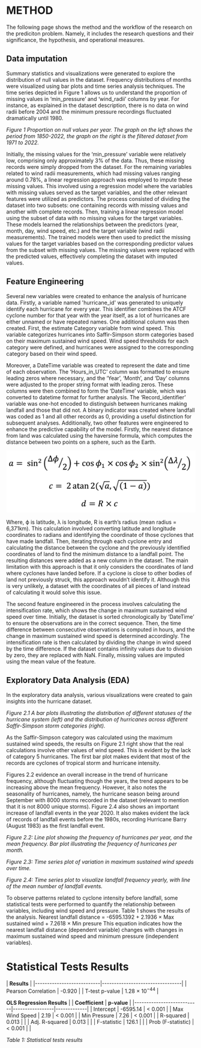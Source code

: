 # METHOD

The following page shows the method and the workflow of the research on the prediciton problem. Namely, it includes the research questions and their significance, the hypothesis, and operational measures.

## Data imputation

Summary statistics and visualizations were generated to explore the distribution of null values in the dataset. Frequency distributions of months were visualized using bar plots and time series analysis techniques. The time series depicted in Figure 1 allows us to understand the proportion of missing values in ‘min_pressure’ and ‘wind_radii’ columns by year. For instance, as explained in the dataset description, there is no data on wind radii before 2004 and the minimum pressure recordings fluctuated dramatically until 1980. 

*Figure 1 Proportion on null values per year. The graph on the left shows the period from 1850-2022, the graph on the right is the filtered dataset from 1971 to 2022.*

Initially, the missing values for the ‘min_pressure’ variable were relatively low, comprising only approximately 3% of the data. Thus, these missing records were simply dropped from the dataset.
For the remaining variables related to wind radii measurements, which had missing values ranging around 0.78%, a linear regression approach was employed to impute these missing values. This involved using a regression model where the variables with missing values served as the target variables, and the other relevant features were utilized as predictors. The process consisted of dividing the dataset into two subsets: one containing records with missing values and another with complete records. Then, training a linear regression model using the subset of data with no missing values for the target variables. These models learned the relationships between the predictors (year, month, day, wind speed, etc.) and the target variable (wind radii measurements). The trained models were then used to predict the missing values for the target variables based on the corresponding predictor values from the subset with missing values. The missing values were replaced with the predicted values, effectively completing the dataset with imputed values. 

## Feature Engineering

Several new variables were created to enhance the analysis of hurricane data. Firstly, a variable named 'hurricane_id' was generated to uniquely identify each hurricane for every year. This identifier combines the ATCF cyclone number for that year with the year itself, as a lot of hurricanes are either unnamed or have repeated names.
One additional column was then created. First, the estimate Category variable from wind speed. This variable categorizes hurricanes into Saffir-Simpson storm categories based on their maximum sustained wind speed. Wind speed thresholds for each category were defined, and hurricanes were assigned to the corresponding category based on their wind speed. 

Moreover, a DateTime variable was created to represent the date and time of each observation. The ‘Hours_in_UTC’ column was formatted to ensure leading zeros where necessary, and the ‘Year’, ‘Month’, and ‘Day’ columns were adjusted to the proper string format with leading zeros. These columns were then combined to form the ‘DateTime’ variable, which was converted to datetime format for further analysis. The ‘Record_identifier’ variable was one-hot encoded to distinguish between hurricanes making landfall and those that did not. A binary indicator was created where landfall was coded as 1 and all other records as 0, providing a useful distinction for subsequent analyses.
Additionally, two other features were engineered to enhance the predictive capability of the model. Firstly, the nearest distance from land was calculated using the haversine formula, which computes the distance between two points on a sphere, such as the Earth. 

<img src="equation.png" alt="haversine_formula" width="600"/>

Where, ϕ is latitude, λ is longitude, R is earth’s radius (mean radius = 6,371km). This calculation involved converting latitude and longitude coordinates to radians and identifying the coordinate of those cyclones that have made landfall. Then, iterating through each cyclone entry and calculating the distance between the cyclone and the previously identified coordinates of land to find the minimum distance to a landfall point. The resulting distances were added as a new column in the dataset. The main limitation with this approach is that it only considers the coordinates of land where cyclones have landed before. If a cyclone is close to other bodies of land not previously struck, this approach wouldn’t identify it. Although this is very unlikely, a dataset with the coordinates of all pieces of land instead of calculating it would solve this issue. 

The second feature engineered in the process involves calculating the intensification rate, which shows the change in maximum sustained wind speed over time. Initially, the dataset is sorted chronologically by ‘DateTime’ to ensure the observations are in the correct sequence. Then, the time difference between consecutive observations is computed in hours, and the change in maximum sustained wind speed is determined accordingly. The intensification rate is then calculated by dividing the change in wind speed by the time difference. If the dataset contains infinity values due to division by zero, they are replaced with NaN. Finally, missing values are imputed using the mean value of the feature.

## Exploratory Data Analysis (EDA)

In the exploratory data analysis, various visualizations were created to gain insights into the hurricane dataset.


*Figure 2.1 A bar plots illustrating the distribution of different statuses of the hurricane system (left) and the distribution of hurricanes across different Saffir-Simpson storm categories (right).*

As the Saffir-Simpson category was calculated using the maximum sustained wind speeds, the results on Figure 2.1 right show that the real calculations involve other values of wind speed. This is evident by the lack of category 5 hurricanes. The first bar plot makes evident that most of the records are cyclones of tropical storm and hurricane intensity. 

Figures 2.2 evidence an overall increase in the trend of hurricane frequency, although fluctuating though the years, the trend appears to be increasing above the mean frequency. However, it also notes the seasonality of hurricanes, namely, the hurricane season being around September with 8000 storms recorded in the dataset (relevant to mention that it is not 8000 unique storms). Figure 2.4 also shows an important increase of landfall events in the year 2020. It also makes evident the lack of records of landfall events before the 1980s, recording Hurricane Barry (August 1983) as the first landfall event. 

*Figure 2.2: Line plot showing the frequency of hurricanes per year, and the mean frequency. Bar plot illustrating the frequency of hurricanes per month.*

*Figure 2.3: Time series plot of variation in maximum sustained wind speeds over time.*

*Figure 2.4: Time series plot to visualize landfall frequency yearly, with line of the mean number of landfall events.*

To observe patterns related to cyclone intensity before landfall, some statistical tests were performed to quantify the relationship between variables, including wind speed and pressure. Table 1 shows the results of the analysis. 
Nearest landfall distance = -6595.1392 + 2.1936 × Max sustained wind + 7.2618 × Min presure
This equation indicates how the nearest landfall distance (dependent variable) changes with changes in maximum sustained wind speed and minimum pressure (independent variables).

# Statistical Tests Results

| **Results**                                                |
|---------------------------|---------------------------------|
| Pearson Correlation        | -0.920                         |
| T-test p-value             | 1.28 × 10<sup>−44</sup>         |

**OLS Regression Results** 
|                           | **Coefficient** | **p-value** |
|---------------------------|-----------------|-------------|
| Intercept                  | -6595.14        | < 0.001     |
| Max Wind Speed             | 2.19            | < 0.001     |
| Min Pressure               | 7.26            | < 0.001     |
| R-squared                  | 0.013           |             |
| Adj. R-squared             | 0.013           |             |
| F-statistic                | 126.1           |             |
| Prob (F-statistic)         | < 0.001         |             |

_Table 1: Statistical tests results_

